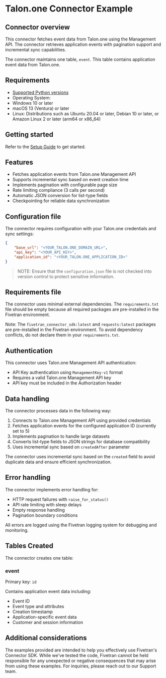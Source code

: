 # Talon.one Connector Example

## Connector overview

This connector fetches event data from Talon.one using the Management API. The connector retrieves application events with pagination support and incremental sync capabilities.

The connector maintains one table, `event`. This table contains application event data from Talon.one.


## Requirements

- [Supported Python versions](https://github.com/fivetran/fivetran_connector_sdk/blob/main/README.md#requirements)   
- Operating System:  
- Windows 10 or later  
- macOS 13 (Ventura) or later
- Linux: Distributions such as Ubuntu 20.04 or later, Debian 10 or later, or Amazon Linux 2 or later (arm64 or x86_64)

## Getting started

Refer to the [Setup Guide](https://fivetran.com/docs/connectors/connector-sdk/setup-guide) to get started.

## Features

- Fetches application events from Talon.one Management API
- Supports incremental sync based on event creation time
- Implements pagination with configurable page size
- Rate limiting compliance (3 calls per second)
- Automatic JSON conversion for list-type fields
- Checkpointing for reliable data synchronization

## Configuration file

The connector requires configuration with your Talon.one credentials and sync settings:

```json
{
    "base_url": "<YOUR_TALON.ONE_DOMAIN_URL>", 
    "api_key": "<YOUR_API_KEY>",
    "application_id": "<YOUR_TALON.ONE_APPLICATION_ID>"
}
```

> NOTE: Ensure that the `configuration.json` file is not checked into version control to protect sensitive information.

## Requirements file

The connector uses minimal external dependencies. The `requirements.txt` file should be empty because all required packages are pre-installed in the Fivetran environment.

Note: The `fivetran_connector_sdk:latest` and `requests:latest` packages are pre-installed in the Fivetran environment. To avoid dependency conflicts, do not declare them in your `requirements.txt`.

## Authentication

This connector uses Talon.one Management API authentication:
- API Key authentication using `ManagementKey-v1` format
- Requires a valid Talon.one Management API key
- API key must be included in the Authorization header

## Data handling

The connector processes data in the following way:
1. Connects to Talon.one Management API using provided credentials
2. Fetches application events for the configured application ID (currently set to 5)
3. Implements pagination to handle large datasets
4. Converts list-type fields to JSON strings for database compatibility
5. Uses incremental sync based on `createdAfter` parameter

The connector uses incremental sync based on the `created` field to avoid duplicate data and ensure efficient synchronization.

## Error handling

The connector implements error handling for:
- HTTP request failures with `raise_for_status()`
- API rate limiting with sleep delays
- Empty response handling
- Pagination boundary conditions

All errors are logged using the Fivetran logging system for debugging and monitoring.

## Tables Created

The connector creates one table:

### event
Primary key: `id`

Contains application event data including:
- Event ID
- Event type and attributes
- Creation timestamp
- Application-specific event data
- Customer and session information

## Additional considerations

The examples provided are intended to help you effectively use Fivetran's Connector SDK. While we've tested the code, Fivetran cannot be held responsible for any unexpected or negative consequences that may arise from using these examples. For inquiries, please reach out to our Support team.